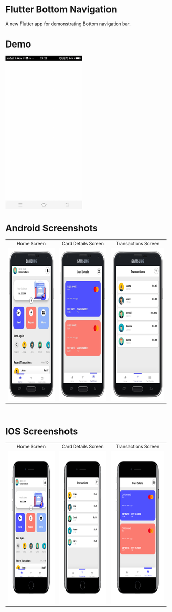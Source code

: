 # Flutter Bottom Navigation

A new Flutter app for demonstrating Bottom navigation bar.

# Demo
<img src="https://github.com/MarvelApps-Flutter/bottom_navigation_demo/blob/dev/screenshots/gif/demo.gif" height="480px"></td>

# Android Screenshots

<table>
  <tr>
    <td align="center" valign="center">Home Screen</td>
     <td align="center" valign="center">Card Details Screen</td>
     <td align="center" valign="center">Transactions Screen</td>
  </tr>
  <tr>
    <td><img src="https://github.com/MarvelApps-Flutter/bottom_navigation_demo/blob/dev/screenshots/android/android1.png" height="480px"></td>
    <td><img src="https://github.com/MarvelApps-Flutter/bottom_navigation_demo/blob/dev/screenshots/android/android2.png" height="480px"></td>
    <td><img src="https://github.com/MarvelApps-Flutter/bottom_navigation_demo/blob/dev/screenshots/android/android3.png" height="480px"></td>
  </tr>
 </table>
</br>

# IOS Screenshots

<table>
  <tr>
    <td align="center" valign="center">Home Screen</td>
     <td align="center" valign="center">Card Details Screen</td>
     <td align="center" valign="center">Transactions Screen</td>
  </tr>
  <tr>
    <td><img src="https://github.com/MarvelApps-Flutter/bottom_navigation_demo/blob/dev/screenshots/ios/ios1.png" height="480px"></td>
    <td><img src="https://github.com/MarvelApps-Flutter/bottom_navigation_demo/blob/dev/screenshots/ios/ios2.png" height="480px"></td>
    <td><img src="https://github.com/MarvelApps-Flutter/bottom_navigation_demo/blob/dev/screenshots/ios/ios3.png" height="480px"></td>
  </tr>
 </table>

